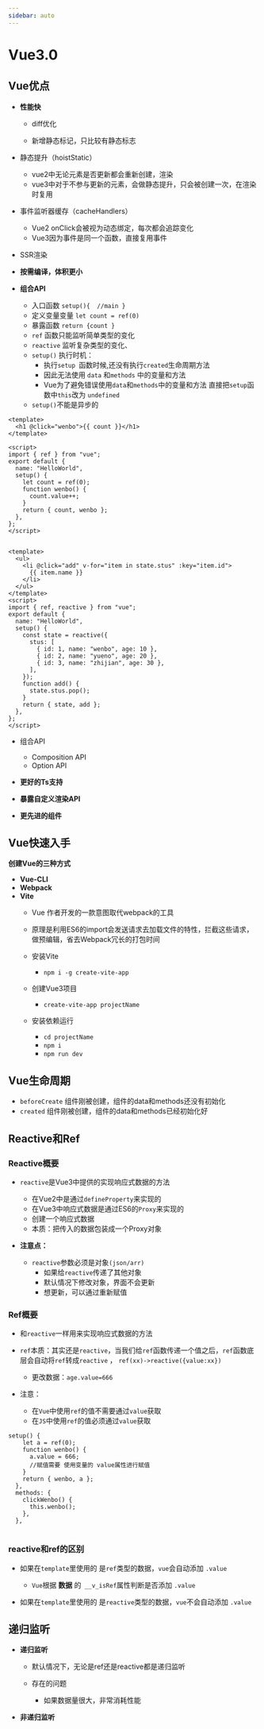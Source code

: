 ```yaml
---
sidebar: auto
---
```




# Vue3.0

## Vue优点

- **性能快**

  - diff优化

  - 新增静态标记，只比较有静态标志

- 静态提升（hoistStatic）

  - vue2中无论元素是否更新都会重新创建，渲染
  - vue3中对于不参与更新的元素，会做静态提升，只会被创建一次，在渲染时复用

- 事件监听器缓存（cacheHandlers）

  - Vue2 onClick会被视为动态绑定，每次都会追踪变化
  - Vue3因为事件是同一个函数，直接复用事件

- SSR渲染

- **按需编译，体积更小**
- **组合API**
  - 入口函数 `setup(){  //main }`
  - 定义变量变量 `let count = ref(0)`
  - 暴露函数 `return {count }`
  - `ref` 函数只能监听简单类型的变化
  - `reactive` 监听复杂类型的变化、
  - `setup()` 执行时机：
    - 执行`setup `函数时候,还没有执行`created`生命周期方法
    - 因此无法使用  `data` 和`methods` 中的变量和方法
    - Vue为了避免错误使用`data`和`methods`中的变量和方法 直接把`setup`函数中`this`改为 `undefined`
  - `setup()`不能是异步的

```vue
<template>
  <h1 @click="wenbo">{{ count }}</h1>
</template>

<script>
import { ref } from "vue";
export default {
  name: "HelloWorld",
  setup() {
    let count = ref(0);
    function wenbo() {
      count.value++;
    }
    return { count, wenbo };
  },
};
</script>


<template>
  <ul>
    <li @click="add" v-for="item in state.stus" :key="item.id">
      {{ item.name }}
    </li>
  </ul>
</template>
<script>
import { ref, reactive } from "vue";
export default {
  name: "HelloWorld",
  setup() {
    const state = reactive({
      stus: [
        { id: 1, name: "wenbo", age: 10 },
        { id: 2, name: "yueno", age: 20 },
        { id: 3, name: "zhijian", age: 30 },
      ],
    });
    function add() {
      state.stus.pop();
    }
    return { state, add };
  },
};
</script>
```

- 组合API
  - Composition API
  - Option API

- **更好的Ts支持**
- **暴露自定义渲染API**
- **更先进的组件**

## Vue快速入手

**创建Vue的三种方式**

- **Vue-CLI**
- **Webpack**
- **Vite**
  - Vue 作者开发的一款意图取代webpack的工具
  - 原理是利用ES6的import会发送请求去加载文件的特性，拦截这些请求，做预编辑，省去Webpack冗长的打包时间
  - 安装Vite 
    - `npm i -g create-vite-app`

  - 创建Vue3项目

    - `create-vite-app projectName`

  - 安装依赖运行

    - `cd projectName`
    - `npm i`
    - `npm run dev`



## Vue生命周期

- `beforeCreate` 组件刚被创建，组件的data和methods还没有初始化
- `created`       组件刚被创建，组件的data和methods已经初始化好



## Reactive和Ref

### Reactive概要

- `reactive`是Vue3中提供的实现响应式数据的方法

  - 在Vue2中是通过`defineProperty`来实现的
  - 在Vue3中响应式数据是通过ES6的`Proxy`来实现的
  - 创建一个响应式数据
  - 本质：把传入的数据包装成一个Proxy对象

- **注意点：**

  - `reactive`参数必须是对象`(json/arr)`
    - 如果给`reactive`传递了其他对象
    - 默认情况下修改对象，界面不会更新
    - 想更新，可以通过重新赋值

### Ref概要

- 和`reactive`一样用来实现响应式数据的方法
- `ref`本质：其实还是`reactive`，当我们给`ref`函数传递一个值之后，`ref`函数底层会自动将`ref`转成`reactive` ， `ref(xx)->reactive({value:xx})`

  - 更改数据：`age.value=666`

- 注意：

  - 在`Vue`中使用`ref`的值不需要通过`value`获取
  - 在`JS`中使用`ref`的值必须通过`value`获取

```vue
setup() {
    let a = ref(0);
    function wenbo() {
      a.value = 666;
      //赋值需要 使用变量的 value属性进行赋值
    }
    return { wenbo, a };
  },
  methods: {
    clickWenbo() {
      this.wenbo();
    },
  },
   
```

### reactive和ref的区别

- 如果在`template`里使用的 是`ref`类型的数据，`vue`会自动添加 `.value`

  - `Vue`根据 **数据** 的` __v_isRef`属性判断是否添加 `.value`

- 如果在`template`里使用的 是`reactive`类型的数据，`vue`不会自动添加 `.value`

## 递归监听

- **递归监听**

  - 默认情况下，无论是ref还是reactive都是递归监听
  - 存在的问题

    - 如果数据量很大，非常消耗性能

- **非递归监听**